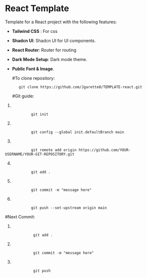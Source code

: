 # React Template

Template for a React project with the following features:

- **Tailwind CSS** : For css
- **Shadcn UI**: Shadcn UI for UI components.
- **React Router**: Router for routing
- **Dark Mode Setup**: Dark mode theme.
- **Public Font & Image**.





  #To clone repository:

  
         git clone https://github.com/Jgarette0/TEMPLATE-react.git

      
  #Git guide:

1.
        
                git init
        
2.
        
                git config --global init.defaultBranch main
        
3.
        
                git remote add origin https://github.com/YOUR-USERNAME/YOUR-GIT-REPOSITORY.git 
        
4.
        
                git add .
        
5.
        
                git commit -m "message here"
        
6.
        
                git push --set-upstream origin main
        
        
   #Next Commit:

1.
        
                 git add .
        
2.
        
                 git commit -m "message here"
        
3.
          
                 git push

    
